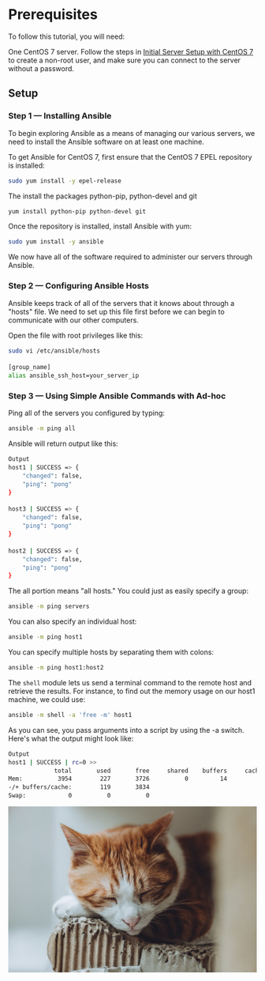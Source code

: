 # Prerequisites

To follow this tutorial, you will need:

One CentOS 7 server. Follow the steps in [Initial Server Setup with CentOS 7](https://www.digitalocean.com/community/tutorials/initial-server-setup-with-centos-7) to create a non-root user, and make sure you can connect to the server without a password.

## Setup

### Step 1 — Installing Ansible

To begin exploring Ansible as a means of managing our various servers, we need to install the Ansible software on at least one machine.

To get Ansible for CentOS 7, first ensure that the CentOS 7 EPEL repository is installed:

```bash
sudo yum install -y epel-release
```

The install the packages python-pip, python-devel and git

```bash
yum install python-pip python-devel git
```

Once the repository is installed, install Ansible with yum:

```bash
sudo yum install -y ansible
```

We now have all of the software required to administer our servers through Ansible.

### Step 2 — Configuring Ansible Hosts

Ansible keeps track of all of the servers that it knows about through a "hosts" file. We need to set up this file first before we can begin to communicate with our other computers.

Open the file with root privileges like this:

```bash
sudo vi /etc/ansible/hosts

[group_name]
alias ansible_ssh_host=your_server_ip
```

### Step 3 — Using Simple Ansible Commands with Ad-hoc

Ping all of the servers you configured by typing:

```bash
ansible -m ping all
```

Ansible will return output like this:

```bash
Output
host1 | SUCCESS => {
    "changed": false,
    "ping": "pong"
}

host3 | SUCCESS => {
    "changed": false,
    "ping": "pong"
}

host2 | SUCCESS => {
    "changed": false,
    "ping": "pong"
}
```

The all portion means "all hosts." You could just as easily specify a group:

```bash
ansible -m ping servers
```

You can also specify an individual host:

```bash
ansible -m ping host1
```

You can specify multiple hosts by separating them with colons:

```bash
ansible -m ping host1:host2
```

The `shell` module lets us send a terminal command to the remote host and retrieve the results. For instance, to find out the memory usage on our host1 machine, we could use:

```bash
ansible -m shell -a 'free -m' host1
```

As you can see, you pass arguments into a script by using the -a switch. Here's what the output might look like:

```bash
Output
host1 | SUCCESS | rc=0 >>
             total       used       free     shared    buffers     cached
Mem:          3954        227       3726          0         14         93
-/+ buffers/cache:        119       3834
Swap:            0          0          0
```

<img src="/media/kitten.jpg" alt="Kitten"
    title="A cute kitten" />
